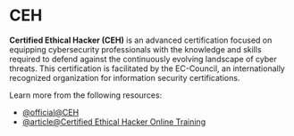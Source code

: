 # CEH

**Certified Ethical Hacker (CEH)** is an advanced certification focused on equipping cybersecurity professionals with the knowledge and skills required to defend against the continuously evolving landscape of cyber threats. This certification is facilitated by the EC-Council, an internationally recognized organization for information security certifications.

Learn more from the following resources:

- [@official@CEH](https://www.eccouncil.org/train-certify/certified-ethical-hacker-ceh/)
- [@article@Certified Ethical Hacker Online Training](https://iclass.eccouncil.org/our-courses/certified-ethical-hacker-ceh/)